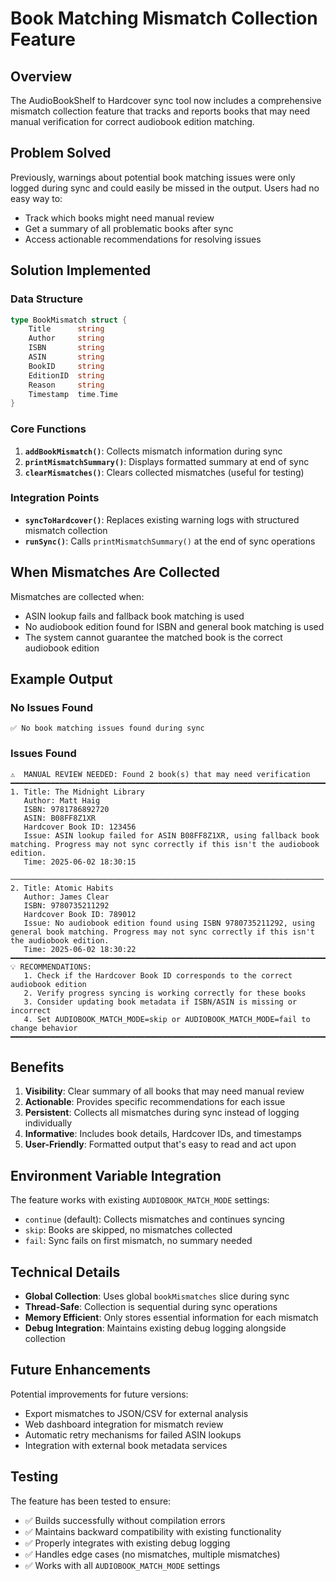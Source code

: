 # Book Matching Mismatch Collection Feature

## Overview

The AudioBookShelf to Hardcover sync tool now includes a comprehensive mismatch collection feature that tracks and reports books that may need manual verification for correct audiobook edition matching.

## Problem Solved

Previously, warnings about potential book matching issues were only logged during sync and could easily be missed in the output. Users had no easy way to:
- Track which books might need manual review
- Get a summary of all problematic books after sync
- Access actionable recommendations for resolving issues

## Solution Implemented

### Data Structure

```go
type BookMismatch struct {
    Title      string
    Author     string
    ISBN       string
    ASIN       string
    BookID     string
    EditionID  string
    Reason     string
    Timestamp  time.Time
}
```

### Core Functions

1. **`addBookMismatch()`**: Collects mismatch information during sync
2. **`printMismatchSummary()`**: Displays formatted summary at end of sync
3. **`clearMismatches()`**: Clears collected mismatches (useful for testing)

### Integration Points

- **`syncToHardcover()`**: Replaces existing warning logs with structured mismatch collection
- **`runSync()`**: Calls `printMismatchSummary()` at the end of sync operations

## When Mismatches Are Collected

Mismatches are collected when:
- ASIN lookup fails and fallback book matching is used
- No audiobook edition found for ISBN and general book matching is used
- The system cannot guarantee the matched book is the correct audiobook edition

## Example Output

### No Issues Found
```
✅ No book matching issues found during sync
```

### Issues Found
```
⚠️  MANUAL REVIEW NEEDED: Found 2 book(s) that may need verification
━━━━━━━━━━━━━━━━━━━━━━━━━━━━━━━━━━━━━━━━━━━━━━━━━━━━━━━━━━━━━━━━━━━━━━━━━━━━
1. Title: The Midnight Library
   Author: Matt Haig
   ISBN: 9781786892720
   ASIN: B08FF8Z1XR
   Hardcover Book ID: 123456
   Issue: ASIN lookup failed for ASIN B08FF8Z1XR, using fallback book matching. Progress may not sync correctly if this isn't the audiobook edition.
   Time: 2025-06-02 18:30:15
   ──────────────────────────────────────────────────────────────────────
2. Title: Atomic Habits
   Author: James Clear
   ISBN: 9780735211292
   Hardcover Book ID: 789012
   Issue: No audiobook edition found using ISBN 9780735211292, using general book matching. Progress may not sync correctly if this isn't the audiobook edition.
   Time: 2025-06-02 18:30:22
━━━━━━━━━━━━━━━━━━━━━━━━━━━━━━━━━━━━━━━━━━━━━━━━━━━━━━━━━━━━━━━━━━━━━━━━━━━━
💡 RECOMMENDATIONS:
   1. Check if the Hardcover Book ID corresponds to the correct audiobook edition
   2. Verify progress syncing is working correctly for these books
   3. Consider updating book metadata if ISBN/ASIN is missing or incorrect
   4. Set AUDIOBOOK_MATCH_MODE=skip or AUDIOBOOK_MATCH_MODE=fail to change behavior
━━━━━━━━━━━━━━━━━━━━━━━━━━━━━━━━━━━━━━━━━━━━━━━━━━━━━━━━━━━━━━━━━━━━━━━━━━━━
```

## Benefits

1. **Visibility**: Clear summary of all books that may need manual review
2. **Actionable**: Provides specific recommendations for each issue
3. **Persistent**: Collects all mismatches during sync instead of logging individually
4. **Informative**: Includes book details, Hardcover IDs, and timestamps
5. **User-Friendly**: Formatted output that's easy to read and act upon

## Environment Variable Integration

The feature works with existing `AUDIOBOOK_MATCH_MODE` settings:
- `continue` (default): Collects mismatches and continues syncing
- `skip`: Books are skipped, no mismatches collected
- `fail`: Sync fails on first mismatch, no summary needed

## Technical Details

- **Global Collection**: Uses global `bookMismatches` slice during sync
- **Thread-Safe**: Collection is sequential during sync operations
- **Memory Efficient**: Only stores essential information for each mismatch
- **Debug Integration**: Maintains existing debug logging alongside collection

## Future Enhancements

Potential improvements for future versions:
- Export mismatches to JSON/CSV for external analysis
- Web dashboard integration for mismatch review
- Automatic retry mechanisms for failed ASIN lookups
- Integration with external book metadata services

## Testing

The feature has been tested to ensure:
- ✅ Builds successfully without compilation errors
- ✅ Maintains backward compatibility with existing functionality
- ✅ Properly integrates with existing debug logging
- ✅ Handles edge cases (no mismatches, multiple mismatches)
- ✅ Works with all `AUDIOBOOK_MATCH_MODE` settings

